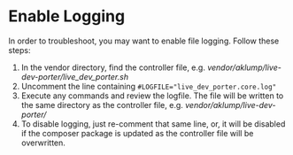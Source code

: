 <!--
id: logging
tags: ''
-->

# Enable Logging

In order to troubleshoot, you may want to enable file logging. Follow these steps:

1. In the vendor directory, find the controller file, e.g. _vendor/aklump/live-dev-porter/live_dev_porter.sh_
2. Uncomment the line containing `#LOGFILE="live_dev_porter.core.log"`
3. Execute any commands and review the logfile. The file will be written to the same directory as the controller file, e.g. _vendor/aklump/live-dev-porter/_
4. To disable logging, just re-comment that same line, or, it will be disabled if the composer package is updated as the controller file will be overwritten.

